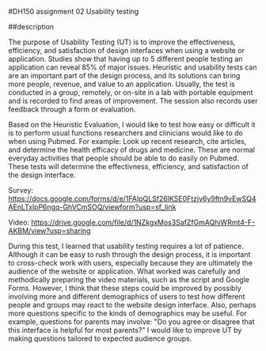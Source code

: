#DH150 assignment 02 Usability testing

##description

The purpose of Usability Testing (UT) is to improve the effectiveness, efficiency, and satisfaction of design interfaces when using a website or application. Studies show that having up to 5 different people testing an application can reveal 85% of major issues. Heuristic and usability tests can are an important part of the design process, and its solutions can bring more people, revenue, and value to an application. Usually, the test is conducted in a group, remotely, or on-site in a lab with portable equipment and is recorded to find areas of improvement. The session also records user feedback through a form or evaluation.

Based on the Heuristic Evaluation, I would like to test how easy or difficult it is to perform usual functions researchers and clinicians would like to do when using Pubmed. For example: Look up recent research, cite articles, and determine the health efficacy of drugs and medicine. These are normal everyday activities that people should be able to do easily on Pubmed. These tests will determine the effectivness, efficiency, and satisfaction of the design interface.

Survey: https://docs.google.com/forms/d/e/1FAIpQLSf26lKSE0Ftzjv6y9ftn9vEwSQ4AEnLTxlpP6ngq-GhVCmSOQ/viewform?usp=sf_link

Video: https://drive.google.com/file/d/1NZkgxMos3SafZfGmAQhiWRmt4-F-AKBM/view?usp=sharing

During this test, I learned that usability testing requires a lot of patience. Although it can be easy to rush through the design process, it is important to cross-check work with users, especially because they are ultimately the audience of the website or application. What worked was carefully and methodically preparing the video materials, such as the script and Google Forms. However, I think that these steps could be improved by possibly involving more and different demographics of users to test how different people and groups may react to the website design interface. Also, perhaps more questions specific to the kinds of demographics may be useful. For example, questions for parents may involve: "Do you agree or disagree that this interface is helpful for most parents?" I would like to improve UT by making questions tailored to expected audience groups.
